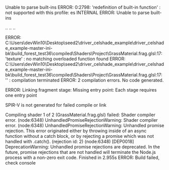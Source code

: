 Unable to parse built-ins
ERROR: 0:2798: 'redefinition of built-in function' : not supported with this profile: es
INTERNAL ERROR: Unable to parse built-ins

..
..
..

ERROR: C:\Users\devWin10\Desktop\seed2\driver_celshade_example\driver_celshade_example-master-ini-bk\build_forest_test36\compiled\Shaders\Project\GrassMaterial.frag.glsl:17: 'texture' : no matching overloaded function found
ERROR: C:\Users\devWin10\Desktop\seed2\driver_celshade_example\driver_celshade_example-master-ini-bk\build_forest_test36\compiled\Shaders\Project\GrassMaterial.frag.glsl:17: '' : compilation terminated
ERROR: 2 compilation errors.  No code generated.


ERROR: Linking fragment stage: Missing entry point: Each stage requires one entry point

SPIR-V is not generated for failed compile or link

Compiling shader 1 of 2 (GrassMaterial.frag.glsl) failed:
Shader compiler error.
(node:6348) UnhandledPromiseRejectionWarning: Shader compiler error.
(node:6348) UnhandledPromiseRejectionWarning: Unhandled promise rejection. This error originated either by throwing inside of an async function without a catch block, or by rejecting a promise which was not handled with .catch(). (rejection id: 2)
(node:6348) [DEP0018] DeprecationWarning: Unhandled promise rejections are deprecated. In the future, promise rejections that are not handled will terminate the Node.js process with a non-zero exit code.
Finished in 2.955s
ERROR: Build failed, check console